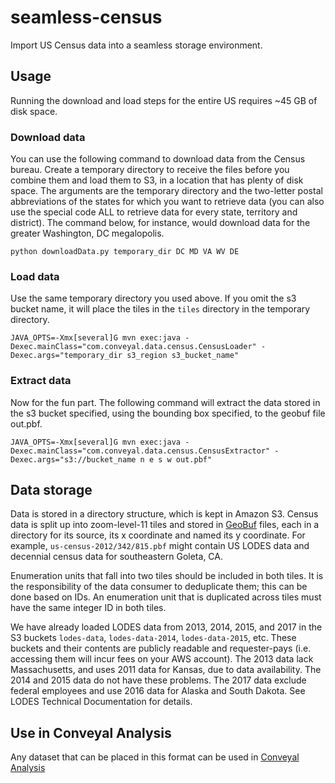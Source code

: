 # seamless-census

Import US Census data into a seamless storage environment.

## Usage

Running the download and load steps for the entire US requires ~45 GB of disk space.

### Download data

You can use the following command to download
data from the Census bureau. Create a temporary directory to receive the files before you combine them and load them to
S3, in a location that has plenty of disk space. The arguments are the temporary directory and the two-letter postal abbreviations
of the states for which you want to retrieve data (you can also use the special code ALL to retrieve data for every state, territory and district).
The command below, for instance, would download data for the greater Washington, DC megalopolis.

    python downloadData.py temporary_dir DC MD VA WV DE

### Load data

Use the same temporary directory
you used above. If you omit the s3 bucket name, it will place the tiles in the `tiles` directory in the temporary directory.

    JAVA_OPTS=-Xmx[several]G mvn exec:java -Dexec.mainClass="com.conveyal.data.census.CensusLoader" -Dexec.args="temporary_dir s3_region s3_bucket_name"

### Extract data

Now for the fun part. The following command will extract the data stored in the s3 bucket specified, using the bounding box specified,
to the geobuf file out.pbf.

    JAVA_OPTS=-Xmx[several]G mvn exec:java -Dexec.mainClass="com.conveyal.data.census.CensusExtractor" -Dexec.args="s3://bucket_name n e s w out.pbf"

## Data storage

Data is stored in a directory structure, which is kept in Amazon S3. Census data is split
up into zoom-level-11 tiles and stored in [GeoBuf](https://github.com/mapbox/geobuf) files, each
in a directory for its source, its x coordinate and named its y coordinate.  For example, `us-census-2012/342/815.pbf`
might contain US LODES data and decennial census data for southeastern Goleta, CA.

Enumeration units that fall into two tiles should be included in both tiles. It is the responsibility
of the data consumer to deduplicate them; this can be done based on IDs. An enumeration unit that is
duplicated across tiles must have the same integer ID in both tiles.

We have already loaded LODES data from 2013, 2014, 2015, and 2017 in the S3 buckets `lodes-data`, `lodes-data-2014`, `lodes-data-2015`, etc.
These buckets and their contents are publicly readable and requester-pays (i.e. accessing them will incur fees on your AWS account). 
The 2013 data lack Massachusetts, and uses 2011 data for Kansas, due to data availability. 
The 2014 and 2015 data do not have these problems.
The 2017 data exclude federal employees and use 2016 data for Alaska and South Dakota. See LODES Technical Documentation for details.

## Use in Conveyal Analysis

Any dataset that can be placed in this format can be used in [Conveyal Analysis](https://github.com/conveyal/analysis-ui)
